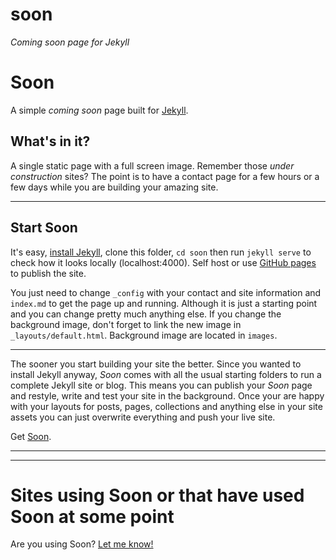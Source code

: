 # soon

*Coming soon page for Jekyll*

# Soon

A simple *coming soon* page built for [Jekyll](https://jekyllrb.com/docs/).

## What's in it?

A single static page with a full screen image. Remember those *under construction* sites? The point is to have a contact page for a few hours or a few days while you are building your amazing site.

***

## Start Soon
It's easy, [install Jekyll](https://jekyllrb.com/docs/installation/), clone this folder, ```cd soon``` then run ```jekyll serve``` to check how it looks locally (localhost:4000). Self host or use [GitHub pages](https://pages.github.com) to publish the site.

You just need to change ```_config``` with your contact and site information and ```index.md``` to get the page up and running. Although it is just a starting point and you can change pretty much anything else. If you change the background image, don't forget to link the new image in ```_layouts/default.html```. Background image are located in ```images```.

***

The sooner you start building your site the better. Since you wanted to install Jekyll anyway, *Soon* comes with all the usual starting folders to run a complete Jekyll site or blog. This means you can publish your *Soon* page and restyle, write and test your site in the background. Once your are happy with your layouts for posts, pages, collections and anything else in your site assets you can just overwrite everything and push your live site.

Get [Soon](https://github.com/YJPL/soon/).

***
***

# Sites using Soon or that have used Soon at some point



Are you using Soon? [Let me know!](https://github.com/YJPL/soon/edit/master/README.md)
